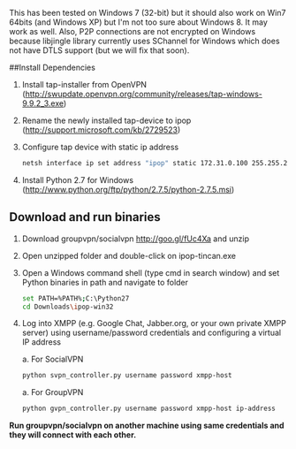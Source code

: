 This has been tested on Windows 7 (32-bit) but it should also work on Win7 64bits (and Windows XP) but I'm not too sure about Windows 8. It may work as well. Also, P2P connections are not encrypted on Windows because libjingle library currently uses SChannel for Windows which does not have DTLS support (but we will fix that soon).

##Install Dependencies

1.  Install tap-installer from OpenVPN (http://swupdate.openvpn.org/community/releases/tap-windows-9.9.2_3.exe)

2.  Rename the newly installed tap-device to ipop (http://support.microsoft.com/kb/2729523)

3.  Configure tap device with static ip address

    ```bash
    netsh interface ip set address "ipop" static 172.31.0.100 255.255.255.0
    ```

4.  Install Python 2.7 for Windows (http://www.python.org/ftp/python/2.7.5/python-2.7.5.msi)

## Download and run binaries

1.  Download groupvpn/socialvpn http://goo.gl/fUc4Xa and unzip

2.  Open unzipped folder and double-click on ipop-tincan.exe

3.  Open a Windows command shell (type cmd in search window) and set Python binaries in path and navigate to folder

    ```bash
    set PATH=%PATH%;C:\Python27
    cd Downloads\ipop-win32
    ```

3.  Log into XMPP (e.g. Google Chat, Jabber.org, or your own private XMPP server) using username/password credentials and configuring a virtual IP address

    a.   For SocialVPN

    ```bash
    python svpn_controller.py username password xmpp-host
    ```

    a.   For GroupVPN

    ```bash
    python gvpn_controller.py username password xmpp-host ip-address
    ```


**Run groupvpn/socialvpn on another machine using same credentials and they will connect
with each other.**